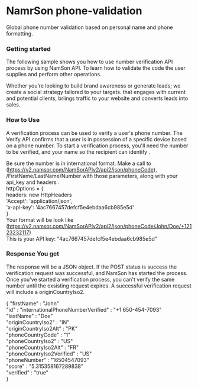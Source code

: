 
# NamrSon phone-validation
Global phone number validation based on personal name and phone formatting.


<h3>Getting started</h3>
The following sample shows you how to use number verification API process by using NamSon API. To learn how to validate the code the user supplies and perform other operations.

Whether you’re looking to build brand awareness or generate leads; we create a social strategy tailored to your targets. that engages with current and potential clients, briings traffic to your website and converts leads into sales.


<h3>How to Use</h3>
A verification process can be used to verify a user's phone number. The Verify API confirms that a user is in possession of a specific device based on a phone number. To start a verification process, you'll need the number to be verified, and your name so the recipient can identify .

Be sure the number is in international format. Make a call to (https://v2.namsor.com/NamSorAPIv2/api2/json/phoneCode), /FirstName/LastName/Number with those parameters, along with your api_key and headers .
<br>
httpOptions = {<br>
headers: new HttpHeaders <br>
'Accept': 'application/json',<br>
'x-api-key': '4ac7667457defcf5e4ebdaa6cb985e5d'<br>
}
<br>
Your format will be look like (https://v2.namsor.com/NamSorAPIv2/api2/json/phoneCode/John/Doe/+12123232117)<br>
This is your API key: "4ac7667457defcf5e4ebdaa6cb985e5d"

<h3>Response You get</h1>

The response will be a JSON object. If the POST status is success the verification request was successful, and NamSon has started the process. Once you've started a verification process, you can't verify the same number until the exsisting request expires. A successful verification request will include a originCountryIso2.<br>


{
                            "firstName"	: "John" <br>
                            "id"	                              :
                            "internationalPhoneNumberVerified"	:   "+1 650-454-7093"<br>
                            "lastName"	                        :   "Doe"<br>
                            "originCountryIso2"	                :   "IN"<br>
                            "originCountryIso2Alt"	            :   "PK"<br>
                            "phoneCountryCode"	                :   "1"<br>
                            "phoneCountryIso2"	                :   "US"<br>
                            "phoneCountryIso2Alt"	            :   "FR"<br>
                            "phoneCountryIso2Verified"	        :   "US"<br>
                            "phoneNumber"                       :	"16504547093"<br>
                            "score"	                            :   "5.315358167289838"<br>
                            "verified"	                        :   "true"<br>
    }               
